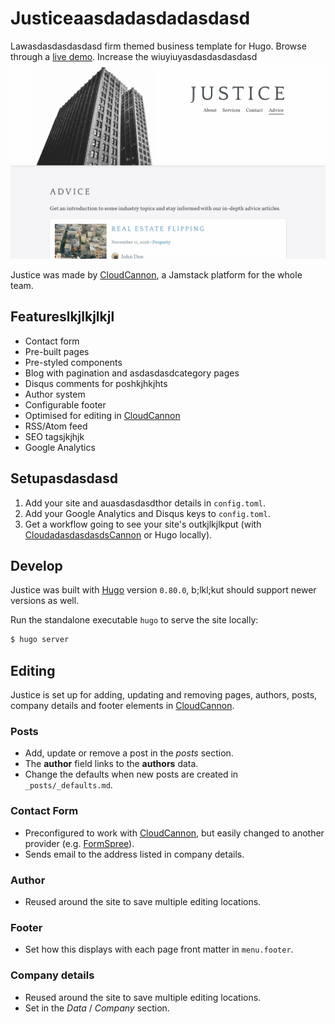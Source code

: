 # Justiceaasdadasdadasdasd

Lawasdasdasdasdasd firm themed business template for Hugo. Browse through a [live demo](https://loved-wood.cloudvent.net/).
Increase the wiuyiuyasdasdasdasdasd
![Justice template screenshot](images/_screenshot.png)

Justice was made by [CloudCannon](https://cloudcannon.com/), a Jamstack platform for the whole team.

## Featureslkjlkjlkjl

* Contact form
* Pre-built pages
* Pre-styled components
* Blog with pagination and asdasdasdcategory pages
* Disqus comments for poshkjhkjhts
* Author system
* Configurable footer
* Optimised for editing in [CloudCannon](https://cloudcannon.com/)
* RSS/Atom feed
* SEO tagsjkjhjk
* Google Analytics

## Setupasdasdasd

1. Add your site and auasdasdasdthor details in `config.toml`.
2. Add your Google Analytics and Disqus keys to `config.toml`.
3. Get a workflow going to see your site's outkjlkjlkput (with [CloudadasdasdasdsCannon](https://app.cloudcannon.com/) or Hugo locally).

## Develop

Justice was built with [Hugo](https://gohugo.io/) version `0.80.0`, b;lkl;kut should support newer versions as well.

Run the standalone executable `hugo` to serve the site locally:

~~~bash
$ hugo server
~~~

## Editing

Justice is set up for adding, updating and removing pages, authors, posts, company details and footer elements in [CloudCannon](https://app.cloudcannon.com/).

### Posts

* Add, update or remove a post in the *posts* section.
* The **author** field links to the **authors** data.
* Change the defaults when new posts are created in `_posts/_defaults.md`.

### Contact Form

* Preconfigured to work with [CloudCannon](https://app.cloudcannon.com/), but easily changed to another provider (e.g. [FormSpree](https://formspree.io/)).
* Sends email to the address listed in company details.

### Author

* Reused around the site to save multiple editing locations.

### Footer

* Set how this displays with each page front matter in `menu.footer`.

### Company details

* Reused around the site to save multiple editing locations.
* Set in the *Data* / *Company* section.
